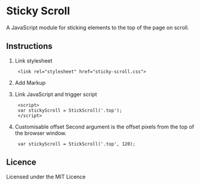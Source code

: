 # Sticky Scroll

A JavaScript module for sticking elements to the top of the page on scroll.

## Instructions

1. Link stylesheet

	<!-- Put these into the <head> -->
		<link rel="stylesheet" href="sticky-scroll.css">

2. Add Markup

	<div class="top">
		<!-- Sticky content -->
	</div>

3. Link JavaScript and trigger script 

	<!-- Put this right before the </body> closing tag -->
		<script>
	  	var stickyScroll = StickScroll('.top');
		</script>

4. Customisable offset
Second argument is the offset pixels from the top of the browser window.

		var stickyScroll = StickScroll('.top', 120);

## Licence

Licensed under the MIT Licence 